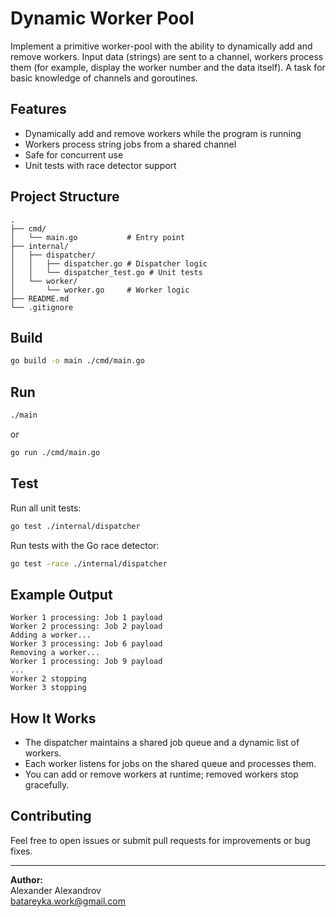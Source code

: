 # Dynamic Worker Pool

Implement a primitive worker-pool with the ability to dynamically add and remove workers. Input data (strings) are sent to a channel, workers process them (for example, display the worker number and the data itself). A task for basic knowledge of channels and goroutines.

## Features

- Dynamically add and remove workers while the program is running
- Workers process string jobs from a shared channel
- Safe for concurrent use
- Unit tests with race detector support

## Project Structure

```
.
├── cmd/
│   └── main.go           # Entry point
├── internal/
│   ├── dispatcher/
│   │   ├── dispatcher.go # Dispatcher logic
│   │   └── dispatcher_test.go # Unit tests
│   └── worker/
│       └── worker.go     # Worker logic
├── README.md
└── .gitignore
```

## Build

```bash
go build -o main ./cmd/main.go
```

## Run

```bash
./main
```
or
```bash
go run ./cmd/main.go
```

## Test

Run all unit tests:

```bash
go test ./internal/dispatcher
```

Run tests with the Go race detector:

```bash
go test -race ./internal/dispatcher
```

## Example Output

```
Worker 1 processing: Job 1 payload
Worker 2 processing: Job 2 payload
Adding a worker...
Worker 3 processing: Job 6 payload
Removing a worker...
Worker 1 processing: Job 9 payload
...
Worker 2 stopping
Worker 3 stopping
```

## How It Works

- The dispatcher maintains a shared job queue and a dynamic list of workers.
- Each worker listens for jobs on the shared queue and processes them.
- You can add or remove workers at runtime; removed workers stop gracefully.

## Contributing

Feel free to open issues or submit pull requests for improvements or bug fixes.

---

**Author:**  
Alexander Alexandrov  
batareyka.work@gmail.com
